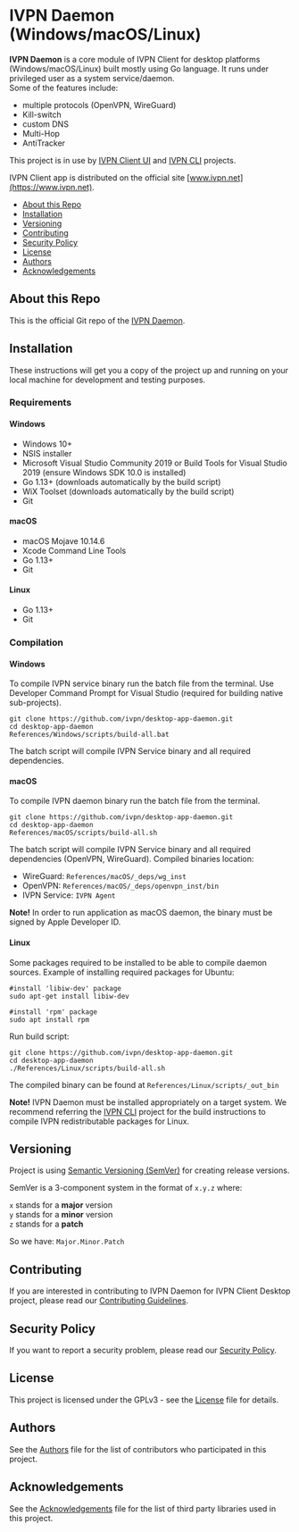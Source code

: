 # IVPN Daemon (Windows/macOS/Linux)

**IVPN Daemon** is a core module of IVPN Client for desktop platforms (Windows/macOS/Linux) built mostly using Go language. It runs under privileged user as a system service/daemon.  
Some of the features include:
  - multiple protocols (OpenVPN, WireGuard)
  - Kill-switch
  - custom DNS
  - Multi-Hop
  - AntiTracker

This project is in use by [IVPN Client UI](https://github.com/ivpn/desktop-app-ui) and [IVPN CLI](https://github.com/ivpn/desktop-app-cli) projects.

IVPN Client app is distributed on the official site [www.ivpn.net](https://www.ivpn.net).  

* [About this Repo](#about-repo)
* [Installation](#installation)
* [Versioning](#versioning)
* [Contributing](#contributing)
* [Security Policy](#security)
* [License](#license)
* [Authors](#Authors)
* [Acknowledgements](#acknowledgements)

<a name="about-repo"></a>
## About this Repo

This is the official Git repo of the [IVPN Daemon](https://github.com/ivpn/desktop-app-daemon).


<a name="installation"></a>
## Installation

These instructions will get you a copy of the project up and running on your local machine for development and testing purposes.

### Requirements

#### Windows

  - Windows 10+
  - NSIS installer
  - Microsoft Visual Studio Community 2019 or Build Tools for Visual Studio 2019
    (ensure Windows SDK 10.0 is installed)
  - Go 1.13+ (downloads automatically by the build script)
  - WiX Toolset (downloads automatically by the build script)
  - Git

#### macOS

  - macOS Mojave 10.14.6
  - Xcode Command Line Tools
  - Go 1.13+
  - Git

#### Linux
  - Go 1.13+
  - Git

### Compilation

#### Windows

To compile IVPN service binary run the batch file from the terminal. Use Developer Command Prompt for Visual Studio (required for building native sub-projects).
```
git clone https://github.com/ivpn/desktop-app-daemon.git
cd desktop-app-daemon
References/Windows/scripts/build-all.bat
```
The batch script will compile IVPN Service binary and all required dependencies.

#### macOS

To compile IVPN daemon binary run the batch file from the terminal.
```
git clone https://github.com/ivpn/desktop-app-daemon.git
cd desktop-app-daemon
References/macOS/scripts/build-all.sh
```
The batch script will compile IVPN Service binary and all required dependencies (OpenVPN, WireGuard).
Compiled binaries location:

  - WireGuard:  `References/macOS/_deps/wg_inst`
  - OpenVPN:  `References/macOS/_deps/openvpn_inst/bin`
  - IVPN Service: `IVPN Agent`

**Note!** In order to run application as macOS daemon, the binary must be signed by Apple Developer ID.

#### Linux
Some packages required to be installed to be able to compile daemon sources.
Example of installing required packages for Ubuntu:
``` 
#install 'libiw-dev' package
sudo apt-get install libiw-dev

#install 'rpm' package
sudo apt install rpm
```

Run build script:
```
git clone https://github.com/ivpn/desktop-app-daemon.git
cd desktop-app-daemon
./References/Linux/scripts/build-all.sh  
```
The compiled binary can be found at `References/Linux/scripts/_out_bin`

**Note!**
IVPN Daemon must be installed appropriately on a target system. We recommend referring the [IVPN CLI](https://github.com/ivpn/desktop-app-cli) project for the build instructions to compile IVPN redistributable packages for Linux.

<a name="versioning"></a>
## Versioning

Project is using [Semantic Versioning (SemVer)](https://semver.org) for creating release versions.

SemVer is a 3-component system in the format of `x.y.z` where:

`x` stands for a **major** version  
`y` stands for a **minor** version  
`z` stands for a **patch**

So we have: `Major.Minor.Patch`

<a name="contributing"></a>
## Contributing

If you are interested in contributing to IVPN Daemon for IVPN Client Desktop project, please read our [Contributing Guidelines](/.github/CONTRIBUTING.md).

<a name="security"></a>
## Security Policy

If you want to report a security problem, please read our [Security Policy](/.github/SECURITY.md).

<a name="license"></a>
## License

This project is licensed under the GPLv3 - see the [License](/LICENSE.md) file for details.

<a name="Authors"></a>
## Authors

See the [Authors](/AUTHORS) file for the list of contributors who participated in this project.

<a name="acknowledgements"></a>
## Acknowledgements

See the [Acknowledgements](/ACKNOWLEDGEMENTS.md) file for the list of third party libraries used in this project.
